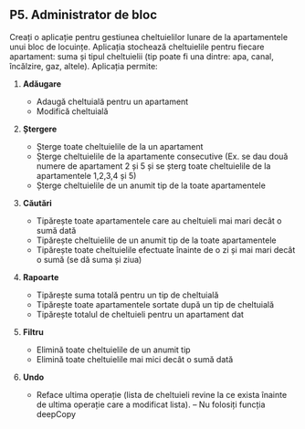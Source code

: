 ## P5. Administrator de bloc

Creați o aplicație pentru gestiunea cheltuielilor lunare de la apartamentele unui bloc de locuințe. Aplicația stochează cheltuielile pentru fiecare apartament: suma și tipul cheltuielii (tip poate fi una dintre: apa, canal, încălzire, gaz, altele). Aplicația permite:

1. **Adăugare**
    + Adaugă cheltuială pentru un apartament 
    + Modifică cheltuială

2. **Ștergere**
    + Șterge toate cheltuielile de la un apartament
    + Șterge cheltuielile de la apartamente consecutive (Ex. se dau două numere de apartament 2 și 5 și se șterg toate cheltuielile de la apartamentele 1,2,3,4 și 5)
    - Șterge cheltuielile de un anumit tip de la toate apartamentele

3. **Căutări**
    + Tipărește toate apartamentele care au cheltuieli mai mari decât o sumă dată
    + Tipărește cheltuielile de un anumit tip de la toate apartamentele
    - Tipărește toate cheltuielile efectuate înainte de o zi și mai mari decât o sumă (se dă suma și ziua)

4. **Rapoarte**
    + Tipărește suma totală pentru un tip de cheltuială
    + Tipărește toate apartamentele sortate după un tip de cheltuială
    - Tipărește totalul de cheltuieli pentru un apartament dat

5. **Filtru**
    + Elimină toate cheltuielile de un anumit tip
    + Elimină toate cheltuielile mai mici decât o sumă dată

6. **Undo**
    - Reface ultima operație (lista de cheltuieli revine la ce exista înainte de ultima operație care a modificat lista). – Nu folosiți funcția deepCopy

